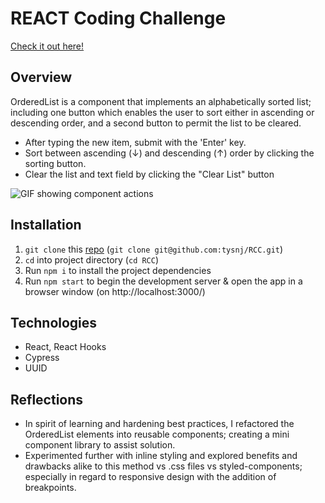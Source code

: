 # REACT Coding Challenge

<a href="https://tmcnutt-veritone.surge.sh/" target="_blank">Check it out here!</a>

## Overview

OrderedList is a component that implements an alphabetically sorted list; including one button which enables the user to sort either in ascending or descending order, and a second button to permit the list to be cleared.

- After typing the new item, submit with the 'Enter' key.
- Sort between ascending (↓) and descending (↑) order by clicking the sorting button.
- Clear the list and text field by clicking the "Clear List" button

![GIF showing component actions](./docs/RCC.gif)


## Installation

1. `git clone` this [repo](https://github.com/tysnj/RCC) (`git clone git@github.com:tysnj/RCC.git`)
2. `cd` into project directory (`cd RCC`)
3. Run `npm i` to install the project dependencies
4. Run `npm start` to begin the development server & open the app in a browser window (on http://localhost:3000/)


## Technologies

- React, React Hooks
- Cypress
- UUID

## Reflections

- In spirit of learning and hardening best practices, I refactored the OrderedList elements into reusable components; creating a mini component library to assist solution.
- Experimented further with inline styling and explored benefits and drawbacks alike to this method vs .css files vs styled-components; especially in regard to responsive design with the addition of breakpoints.
